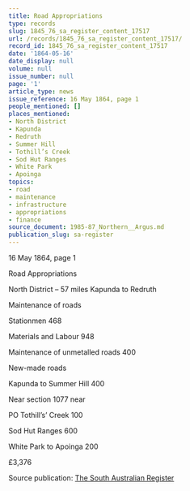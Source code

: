 ```yaml
---
title: Road Appropriations
type: records
slug: 1845_76_sa_register_content_17517
url: /records/1845_76_sa_register_content_17517/
record_id: 1845_76_sa_register_content_17517
date: '1864-05-16'
date_display: null
volume: null
issue_number: null
page: '1'
article_type: news
issue_reference: 16 May 1864, page 1
people_mentioned: []
places_mentioned:
- North District
- Kapunda
- Redruth
- Summer Hill
- Tothill’s Creek
- Sod Hut Ranges
- White Park
- Apoinga
topics:
- road
- maintenance
- infrastructure
- appropriations
- finance
source_document: 1985-87_Northern__Argus.md
publication_slug: sa-register
---
```


16 May 1864, page 1

Road Appropriations

North District – 57 miles Kapunda to Redruth

Maintenance of roads

Stationmen	468

Materials and Labour	948

Maintenance of unmetalled roads	400

New-made roads

Kapunda to Summer Hill	400

Near section 1077 near

PO Tothill’s’ Creek	100

Sod Hut Ranges	600

White Park to Apoinga	    200

£3,376


Source publication: [The South Australian Register](/publications/sa-register/)
